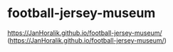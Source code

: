 # football-jersey-museum
https://JanHoralik.github.io/football-jersey-museum/
(https://JanHoralik.github.io/football-jersey-museum/)
